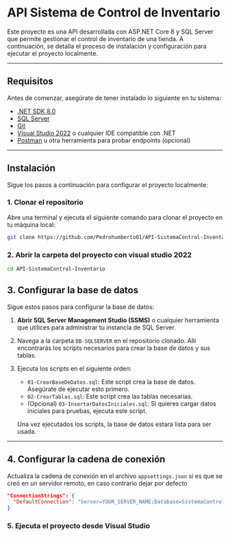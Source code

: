 # API Sistema de Control de Inventario

Este proyecto es una API desarrollada con ASP.NET Core 8 y SQL Server 
que permite gestionar el control de inventario de una tienda.
A continuación, se detalla el proceso de instalación y configuración para ejecutar el proyecto localmente.

---

## Requisitos

Antes de comenzar, asegúrate de tener instalado lo siguiente en tu sistema:

- [.NET SDK 8.0](https://dotnet.microsoft.com/download/dotnet/8.0)
- [SQL Server](https://www.microsoft.com/sql-server)
- [Git](https://git-scm.com/)
- [Visual Studio 2022](https://visualstudio.microsoft.com/) o cualquier IDE compatible con .NET
- [Postman](https://www.postman.com/) u otra herramienta para probar endpoints (opcional)

---

## Instalación

Sigue los pasos a continuación para configurar el proyecto localmente:

### 1. Clonar el repositorio
Abre una terminal y ejecuta el siguiente comando para clonar el proyecto en tu máquina local:

```bash
git clone https://github.com/Pedrohumberto01/API-SistemaControl-Inventario.git
```

### 2. Abrir la carpeta del proyecto con visual studio 2022
```bash
cd API-SistemaControl-Inventario
```

## 3. Configurar la base de datos

Sigue estos pasos para configurar la base de datos:

1. **Abrir SQL Server Management Studio (SSMS)** o cualquier herramienta que utilices para administrar tu instancia de SQL Server.
2. Navega a la carpeta `DB-SQLSERVER` en el repositorio clonado. Allí encontrarás los scripts necesarios para crear la base de datos y sus tablas.
3. Ejecuta los scripts en el siguiente orden:

   - `01-CrearBaseDeDatos.sql`: Este script crea la base de datos. Asegúrate de ejecutar esto primero.
   - `02-CrearTablas.sql`: Este script crea las tablas necesarias.
   - (Opcional) `03-InsertarDatosIniciales.sql`: Si quieres cargar datos iniciales para pruebas, ejecuta este script.

   Una vez ejecutados los scripts, la base de datos estará lista para ser usada.

---

## 4. Configurar la cadena de conexión

Actualiza la cadena de conexión en el archivo `appsettings.json` si es que se creó en un servidor remoto, en caso contrario dejar por defecto

```json
"ConnectionStrings": {
  "DefaultConnection": "Server=YOUR_SERVER_NAME;Database=SistemaControlInventario;Trusted_Connection=True;TrustServerCertificate=True;"
}
```


### 5. Ejecuta el proyecto desde Visual Studio
